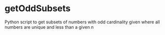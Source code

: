getOddSubsets
=============

Python script to get subsets of numbers with odd cardinality given where all numbers are unique and less than a given n